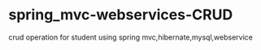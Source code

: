 # spring_mvc-webservices-CRUD
crud operation for student using spring mvc,hibernate,mysql,webservice
